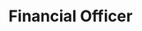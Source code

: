 ---
layout: member
weight: 5000
name: Miguel Planas
project: Green Joule
subweight: 10
title: Financial Officer
img: /assets/images/members/default.png
email: planasmi@hotmail.com
biography: >
 Miguel Planas is a second year Economics student. His last internship at the Central Bank of Peru helped him realize the importance of sustainable growth, cultivating a strong interest in projects that would foster environmental sustainability, which lead him into being part of Green Joule. 

linkedin: https://www.linkedin.com/in/miguel-planas-4b2a31165/
---